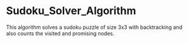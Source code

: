 # Sudoku_Solver_Algorithm
This algorithm solves a sudoku puzzle of size 3x3 with backtracking and also counts the visited and promising nodes. 
